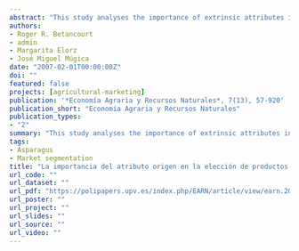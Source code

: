 ```yaml
---
abstract: "This study analyses the importance of extrinsic attributes in the customer's choice of the white asparagus category, paying special attention to the influence of the product's origin, particularly the designation of origin of asparagus from Navarra. An experiment was designed, which included 18 choice screens, with choices made with combinations of the attributes. The results are analysed using a logit multinomial model that allows evaluating the importance of the attributes. Due to a latent segmentation, heterogeneity is controlled and different customer segments are detected."
authors:
- Roger R. Betancourt
- admin
- Margarita Elorz
- José Miguel Múgica
date: "2007-02-01T00:00:00Z"
doi: ""
featured: false
projects: [agricultural-marketing]
publication: '*Economía Agraria y Recursos Naturales*, 7(13), 57-920'
publication_short: "Economía Agraria y Recursos Naturales"
publication_types:
- "2"
summary: "This study analyses the importance of extrinsic attributes in the customer's choice of the white asparagus category, paying special attention to the influence of the product's origin, particularly the designation of origin of asparagus from Navarra. An experiment was designed, which included 18 choice screens, with choices made with combinations of the attributes. The results are analysed using a logit multinomial model that allows evaluating the importance of the attributes. Due to a latent segmentation, heterogeneity is controlled and different customer segments are detected."
tags:
- Asparagus
- Market segmentation
title: "La importancia del atributo origen en la elección de productos agroalimentarios. El caso del espárrago de Navarra"
url_code: ""
url_dataset: ""
url_pdf: "https://polipapers.upv.es/index.php/EARN/article/view/earn.2007.13.04/5083"
url_poster: ""
url_project: ""
url_slides: ""
url_source: ""
url_video: ""
---
```



